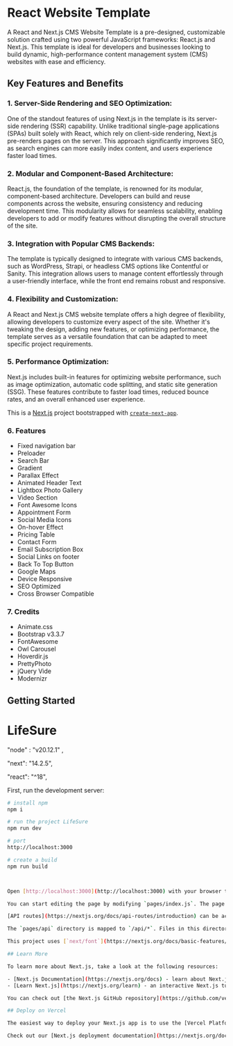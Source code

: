 # React Website Template
 A React and Next.js CMS Website Template is a pre-designed, customizable solution crafted using two powerful JavaScript frameworks: React.js and Next.js. This template is ideal for developers and businesses looking to build dynamic, high-performance content management system (CMS) websites with ease and efficiency.

## Key Features and Benefits
### 1. Server-Side Rendering and SEO Optimization:
One of the standout features of using Next.js in the template is its server-side rendering (SSR) capability. Unlike traditional single-page applications (SPAs) built solely with React, which rely on client-side rendering, Next.js pre-renders pages on the server. This approach significantly improves SEO, as search engines can more easily index content, and users experience faster load times.

### 2. Modular and Component-Based Architecture:
React.js, the foundation of the template, is renowned for its modular, component-based architecture. Developers can build and reuse components across the website, ensuring consistency and reducing development time. This modularity allows for seamless scalability, enabling developers to add or modify features without disrupting the overall structure of the site.

### 3. Integration with Popular CMS Backends:
The template is typically designed to integrate with various CMS backends, such as WordPress, Strapi, or headless CMS options like Contentful or Sanity. This integration allows users to manage content effortlessly through a user-friendly interface, while the front end remains robust and responsive.

### 4. Flexibility and Customization:
A React and Next.js CMS website template offers a high degree of flexibility, allowing developers to customize every aspect of the site. Whether it's tweaking the design, adding new features, or optimizing performance, the template serves as a versatile foundation that can be adapted to meet specific project requirements.

### 5. Performance Optimization:
Next.js includes built-in features for optimizing website performance, such as image optimization, automatic code splitting, and static site generation (SSG). These features contribute to faster load times, reduced bounce rates, and an overall enhanced user experience.

This is a [Next.js](https://nextjs.org/) project bootstrapped with [`create-next-app`](https://github.com/vercel/next.js/tree/canary/packages/create-next-app).

### 6. Features
 - Fixed navigation bar
 - Preloader
 - Search Bar
 - Gradient
 - Parallax Effect
 - Animated Header Text
 - Lightbox Photo Gallery
 - Video Section
 - Font Awesome Icons
 - Appointment Form
 - Social Media Icons
 - On-hover Effect
 - Pricing Table
 - Contact Form
 - Email Subscription Box
 - Social Links on footer
 - Back To Top Button
 - Google Maps
 - Device Responsive
 - SEO Optimized
 - Cross Browser Compatible

### 7. Credits
 - Animate.css
 - Bootstrap v3.3.7
 - FontAwesome
 - Owl Carousel
 - Hoverdir.js
 - PrettyPhoto
 - jQuery Vide
 - Modernizr 

## Getting Started

# LifeSure
<!-- Node Version -->
"node" : "v20.12.1" , 

<!-- Next  Version-->
 "next": "14.2.5",    
 
 <!--Re3act  Version -->
  "react": "^18",


First, run the development server:

```bash
# install npm 
npm i

# run the project LifeSure
npm run dev

# port
http://localhost:3000

# create a build
npm run build



Open [http://localhost:3000](http://localhost:3000) with your browser to see the result.

You can start editing the page by modifying `pages/index.js`. The page auto-updates as you edit the file.

[API routes](https://nextjs.org/docs/api-routes/introduction) can be accessed on [http://localhost:3000/api/hello](http://localhost:3000/api/hello). This endpoint can be edited in `pages/api/hello.js`.

The `pages/api` directory is mapped to `/api/*`. Files in this directory are treated as [API routes](https://nextjs.org/docs/api-routes/introduction) instead of React pages.

This project uses [`next/font`](https://nextjs.org/docs/basic-features/font-optimization) to automatically optimize and load Inter, a custom Google Font.

## Learn More

To learn more about Next.js, take a look at the following resources:

- [Next.js Documentation](https://nextjs.org/docs) - learn about Next.js features and API.
- [Learn Next.js](https://nextjs.org/learn) - an interactive Next.js tutorial.

You can check out [the Next.js GitHub repository](https://github.com/vercel/next.js/) - your feedback and contributions are welcome!

## Deploy on Vercel

The easiest way to deploy your Next.js app is to use the [Vercel Platform](https://vercel.com/new?utm_medium=default-template&filter=next.js&utm_source=create-next-app&utm_campaign=create-next-app-readme) from the creators of Next.js.

Check out our [Next.js deployment documentation](https://nextjs.org/docs/deployment) for more details.

